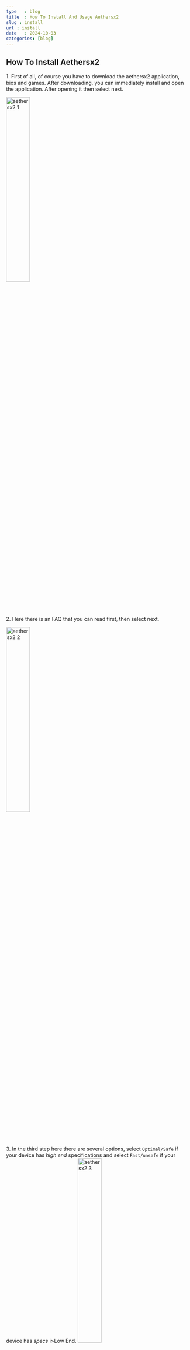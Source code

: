 ```yaml
---
type   : blog
title  : How To Install And Usage Aethersx2
slug : install
url : install
date   : 2024-10-03
categories: [blog]
---
```



<h2>How To Install Aethersx2</h2>
<p>1. First of all, of course you have to download the aethersx2 application, bios and games. After downloading, you can immediately install and open the application.  After opening it then select next.</p>
<img src="/img/install-en/1.webp" style="width: 36%" class="img-fluid img_install" alt="aethersx2 1">
<p>2. Here there is an FAQ that you can read first, then select next.</p>
<img src="/img/install-en/2.webp" style="width: 36%" class="img-fluid img_install" alt="aethersx2 2">
<p>3. In the third step here there are several options, select <code>Optimal/Safe</code> if your device has <i>high end</i> specifications and select <code>Fast/unsafe</code> if your device has <i>specs</i>  i>Low End</i>.
<img src="/img/install-en/3.webp" style="width: 36%" class="img-fluid img_install" alt="aethersx2 3">
<p>4. In the fourth step, you select import bios.</p>
<img src="/img/install-en/4.webp" style="width: 36%" class="img-fluid img_install" alt="aethersx2 4">
<p>5. Select one of the bios that you downloaded earlier.</p>
<img src="/img/install-en/5.webp" style="width: 36%" class="img-fluid img_install" alt="aethersx2 5">
<p>6.  Check that the bios is active, and click <code>next</code>.</p>
<img src="/img/install-en/6.webp" style="width: 36%" class="img-fluid img_install" alt="aethersx2 6">
<p>7. The fourth step is to add the game that was downloaded earlier.</p>
<img src="/img/install-en/7.webp" style="width: 36%" class="img-fluid img_install" alt="aethersx2 7">
<p>8. Select Game Directory.</p>
<img src="/img/install-en/8.webp" style="width: 36%" class="img-fluid img_install" alt="aethersx2 8">
<p>9. Select <code>Next</code>.</p>
<img src="/img/install-en/9.webp" style="width: 36%" class="img-fluid img_install" alt="aethersx2 9">
<p>10. Select Game.</p>
<img src="/img/install-en/10.webp" style="width: 36%" class="img-fluid img_install" alt="aethersx2 10">
<p>11. Setup Complete, Click <code>Finish</code>.</p>
<img src="/img/install-en/11.webp" style="width: 36%" class="img-fluid img_install" alt="aethersx2 11">


{{< blog-list >}}

